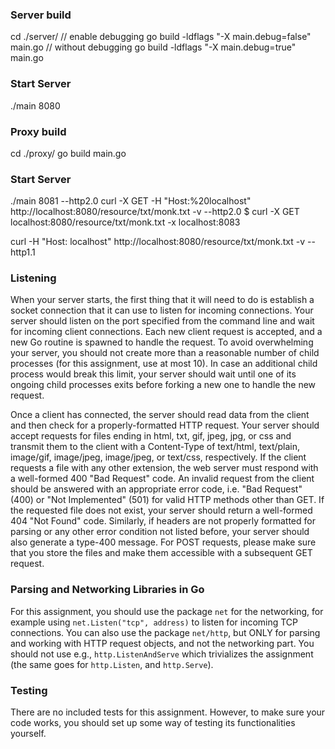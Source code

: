 ### Server build
cd ./server/
// enable debugging
go build -ldflags "-X main.debug=false" main.go
// without debugging
go build -ldflags "-X main.debug=true" main.go
### Start Server
./main 8080
### Proxy build
cd ./proxy/
go build main.go
### Start Server
./main 8081
--http2.0
curl -X GET -H "Host:%20localhost" http://localhost:8080/resource/txt/monk.txt -v --http2.0
$ curl -X GET localhost:8080/resource/txt/monk.txt -x localhost:8083

curl -H "Host: localhost" http://localhost:8080/resource/txt/monk.txt -v --http1.1
### Listening 
When your server starts, the first thing that it will need to do is establish a socket connection that it can use to listen for incoming connections. Your server should listen on the port specified from the command line and wait for incoming client connections. Each new client request is accepted, and a new Go routine is spawned to handle the request. To avoid overwhelming your server, you should not create more than a reasonable number of child processes (for this assignment, use at most 10). In case an additional child process would break this limit, your server should wait until one of its ongoing child processes exits before forking a new one to handle the new request. 

Once a client has connected, the server should read data from the client and then check for a properly-formatted HTTP request. Your server should accept requests for files ending in html, txt, gif, jpeg, jpg, or css and transmit them to the client with a Content-Type of text/html, text/plain, image/gif, image/jpeg, image/jpeg, or text/css, respectively. If the client requests a file with any other extension, the web server must respond with a well-formed 400 "Bad Request" code. An invalid request from the client should be answered with an appropriate error code, i.e. "Bad Request" (400) or "Not Implemented" (501) for valid HTTP methods other than GET. If the requested file does not exist, your server should return a well-formed 404 "Not Found" code. Similarly, if headers are not properly formatted for parsing or any other error condition not listed before, your server should also generate a type-400 message.  For POST requests, please make sure that you store the files and make them accessible with a subsequent GET request.

### Parsing and Networking Libraries in Go 
For this assignment, you should use the package `net` for the networking, for example using `net.Listen("tcp", address)` to listen for incoming TCP connections. You can also use the package `net/http`, but ONLY for parsing and working with HTTP request objects, and not the networking part. You should not use e.g., `http.ListenAndServe` which trivializes the assignment (the same goes for `http.Listen`, and `http.Serve`). 

### Testing
There are no included tests for this assignment. However, to make sure your code works, you should set up some way of testing its functionalities yourself.


